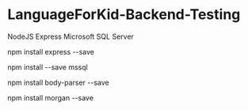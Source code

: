 # LanguageForKid-Backend-Testing

NodeJS
Express
Microsoft SQL Server

npm install express --save

npm install --save mssql

npm install body-parser --save

npm install morgan --save

